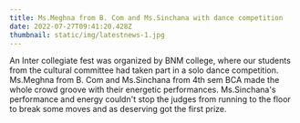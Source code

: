 ```yaml
---
title: Ms.Meghna from B. Com and Ms.Sinchana with dance competition
date: 2022-07-27T09:41:20.428Z
thumbnail: static/img/latestnews-1.jpg
---
```

An Inter collegiate fest was organized by BNM college, where our students from the cultural committee had taken part in a solo dance competition.  Ms.Meghna from B. Com and Ms.Sinchana from 4th sem BCA made the whole crowd groove with their energetic performances. Ms.Sinchana's performance and energy couldn't stop the judges from running to the floor to break some moves and  as deserving got the first prize. 